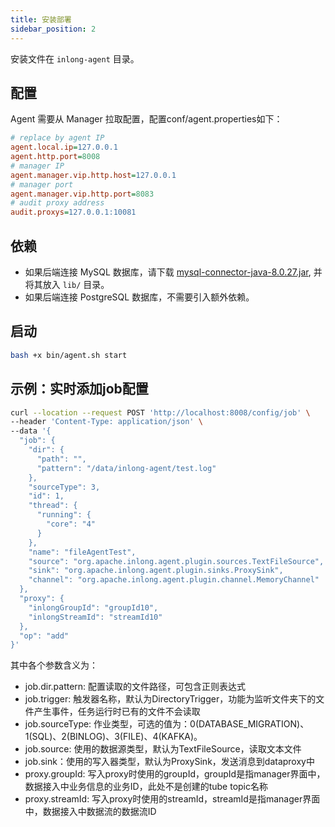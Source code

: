 ```yaml
---
title: 安装部署
sidebar_position: 2
---
```

安装文件在 `inlong-agent` 目录。

## 配置
Agent 需要从 Manager 拉取配置，配置conf/agent.properties如下：
```ini
# replace by agent IP
agent.local.ip=127.0.0.1
agent.http.port=8008
# manager IP
agent.manager.vip.http.host=127.0.0.1
# manager port
agent.manager.vip.http.port=8083
# audit proxy address
audit.proxys=127.0.0.1:10081
```

## 依赖
- 如果后端连接 MySQL 数据库，请下载 [mysql-connector-java-8.0.27.jar](https://repo1.maven.org/maven2/mysql/mysql-connector-java/8.0.27/mysql-connector-java-8.0.27.jar), 并将其放入 `lib/` 目录。
- 如果后端连接 PostgreSQL 数据库，不需要引入额外依赖。

## 启动
```bash
bash +x bin/agent.sh start
```

## 示例：实时添加job配置

```bash
curl --location --request POST 'http://localhost:8008/config/job' \
--header 'Content-Type: application/json' \
--data '{
  "job": {
    "dir": {
      "path": "",
      "pattern": "/data/inlong-agent/test.log"
    },
    "sourceType": 3,
    "id": 1,
    "thread": {
      "running": {
        "core": "4"
      }
    },
    "name": "fileAgentTest",
    "source": "org.apache.inlong.agent.plugin.sources.TextFileSource",
    "sink": "org.apache.inlong.agent.plugin.sinks.ProxySink",
    "channel": "org.apache.inlong.agent.plugin.channel.MemoryChannel"
  },
  "proxy": {
    "inlongGroupId": "groupId10",
    "inlongStreamId": "streamId10"
  },
  "op": "add"
}'
```

其中各个参数含义为：
- job.dir.pattern: 配置读取的文件路径，可包含正则表达式
- job.trigger: 触发器名称，默认为DirectoryTrigger，功能为监听文件夹下的文件产生事件，任务运行时已有的文件不会读取
- job.sourceType: 作业类型，可选的值为：0(DATABASE_MIGRATION)、1(SQL)、2(BINLOG)、3(FILE)、4(KAFKA)。  
- job.source: 使用的数据源类型，默认为TextFileSource，读取文本文件
- job.sink：使用的写入器类型，默认为ProxySink，发送消息到dataproxy中
- proxy.groupId: 写入proxy时使用的groupId，groupId是指manager界面中，数据接入中业务信息的业务ID，此处不是创建的tube topic名称
- proxy.streamId: 写入proxy时使用的streamId，streamId是指manager界面中，数据接入中数据流的数据流ID